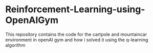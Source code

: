 # Reinforcement-Learning-using-OpenAIGym
This repository contains the code for the cartpole and mountaincar environment in openAI gym and how i solved it using the q-learning algorithm
